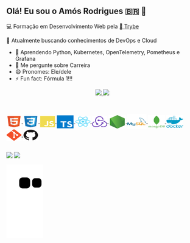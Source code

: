 ## Olá! Eu sou o Amós Rodrigues 🇧🇷  🚀

<p>💻 Formação em Desenvolvimento Web pela <a href="https://betrybe.com" target="_blank">💚 Trybe</a> </p>
<p>🔭 Atualmente buscando conhecimentos de DevOps e Cloud</p>  </li>

- 🌱 Aprendendo Python, Kubernetes, OpenTelemetry, Pometheus e Grafana</li>
- 💬 Me pergunte sobre Carreira</li>
- 😄 Pronomes: Ele/dele</li>
- ⚡ Fun fact: Fórmula 1!!!</li>

<div align="center">
  <a href="https://github.com/amosrodrigues">
  <img height="180em" src="https://github-readme-stats.vercel.app/api?username=amosrodrigues&show_icons=true&theme=react&include_all_commits=true&count_private=true"/>
  <img height="180em" src="https://github-readme-stats.vercel.app/api/top-langs/?username=amosrodrigues&layout=compact&langs_count=7&theme=react"/>
</div> 
  
##
 
<div style="display: inline_block"><br>
  <img align="center" alt="Amós-HTML" height="30" width="40" src="https://raw.githubusercontent.com/devicons/devicon/master/icons/html5/html5-original.svg">
  <img align="center" alt="Amós-CSS" height="30" width="40" src="https://raw.githubusercontent.com/devicons/devicon/master/icons/css3/css3-original.svg">
  <img align="center" alt="Amós-Js" height="30" width="40" src="https://raw.githubusercontent.com/devicons/devicon/master/icons/javascript/javascript-plain.svg">
  <img align="center" alt="Amós-TypeScript" height="35" width="45" src="https://github.com/devicons/devicon/blob/master/icons/typescript/typescript-original.svg">
  <img align="center" alt="Amós-React" height="30" width="40" src="https://raw.githubusercontent.com/devicons/devicon/master/icons/react/react-original.svg">
  <img align="center" alt="Amós-Redux" height="30" width="40" src="https://github.com/devicons/devicon/blob/master/icons/redux/redux-original.svg">
  <img align="center" alt="Amós-NodeJS" height="35" width="45" src="https://github.com/devicons/devicon/blob/master/icons/nodejs/nodejs-original.svg">
  <img align="center" alt="Amós-MySql" height="40" width="50" src="https://raw.githubusercontent.com/devicons/devicon/master/icons/mysql/mysql-original-wordmark.svg">
  <img align="center" alt="Amós-MongoDB" height="35" width="45" src="https://github.com/devicons/devicon/blob/master/icons/mongodb/mongodb-plain-wordmark.svg">
  <img align="center" alt="Amós-Docker" height="35" width="45" src="https://github.com/devicons/devicon/blob/master/icons/docker/docker-plain-wordmark.svg">
  <img align="center" alt="Amós-Git" height="30" width="40" src="https://raw.githubusercontent.com/devicons/devicon/master/icons/git/git-original.svg">
  <img align="center" alt="Amós-GitHub" height="30" width="40" src="https://raw.githubusercontent.com/devicons/devicon/master/icons/github/github-original.svg">
</div>

##
  
<div> 
  <a href = "mailto:amos.adm.rh@gmail.com"><img src="https://img.shields.io/badge/-Gmail-%23333?style=for-the-badge&logo=gmail&logoColor=white" target="_blank"></a>
  <a href="https://www.linkedin.com/in/amosrodrigues" target="_blank"><img src="https://img.shields.io/badge/-LinkedIn-%230077B5?style=for-the-badge&logo=linkedin&logoColor=white" target="_blank"></a> 
 
  ![Snake animation](https://github.com/amosrodrigues/amosrodrigues/blob/output/github-contribution-grid-snake.svg)
 
</div>
